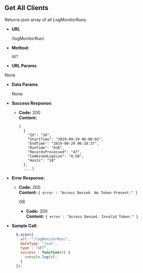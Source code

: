 **Get All Clients**
----
  Returns json array of all LogMonitorRuns.

* **URL**

  /logMonitorRun/

* **Method:**

  `GET`

*  **URL Params**

  None

* **Data Params**

  None

* **Success Response:**

  * **Code:** 200 <br />
    **Content:**
    ```
    [
      {
	    "Id": "10",
	    "StartTime": "2019-09-29 06:00:01",
	    "EndTime": "2019-09-29 06:10:37",
	    "RunTime": "636",
	    "RecordsProcessed": "47",
	    "CombinedLogSize": "8.58",
	    "Hosts": "10"
	  },
      ....]
    ```

* **Error Response:**

  * **Code:** 200 <br />
    **Content:** `{ error : "Access Denied. No Token Present." }`

    OR

    * **Code:** 200 <br />
      **Content:** `{ error : "Access Denied. Invalid Token." }`

* **Sample Call:**

  ```javascript
    $.ajax({
      url: "/logMonitorRun/",
      dataType: "json",
      type : "GET",
      success : function(r) {
        console.log(r);
      }
    });
  ```
